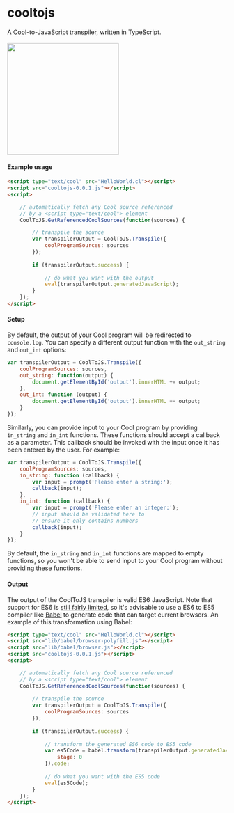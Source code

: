 # cooltojs
A [Cool](http://en.wikipedia.org/wiki/Cool_%28programming_language%29)-to-JavaScript transpiler, written in TypeScript.
<br />
<br />
<img height="256" src="http://nathanfriend.io/cooltojs/img/coolToJsLogo-with-margin.png" />

#### Example usage
```` HTML
<script type="text/cool" src="HelloWorld.cl"></script>
<script src="cooltojs-0.0.1.js"></script>
<script>

    // automatically fetch any Cool source referenced 
    // by a <script type="text/cool"> element
    CoolToJS.GetReferencedCoolSources(function(sources) {

        // transpile the source
        var transpilerOutput = CoolToJS.Transpile({
            coolProgramSources: sources
        });
        
        if (transpilerOutput.success) {
            
            // do what you want with the output
            eval(transpilerOutput.generatedJavaScript);
        }
    });
</script>
````

#### Setup
By default, the output of your Cool program will be redirected to `console.log`.  You can specify a different output function with the `out_string` and `out_int` options:

```` JavaScript
var transpilerOutput = CoolToJS.Transpile({
    coolProgramSources: sources,
    out_string: function(output) {
        document.getElementById('output').innerHTML += output;
    },
    out_int: function (output) {
        document.getElementById('output').innerHTML += output;
    }
});
````

Similarly, you can provide input to your Cool program by providing `in_string` and `in_int` functions.  These functions should accept a callback as a parameter.  This callback should be invoked with the input once it has been entered by the user.  For example:

```` JavaScript
var transpilerOutput = CoolToJS.Transpile({
    coolProgramSources: sources,
    in_string: function (callback) {
        var input = prompt('Please enter a string:');
        callback(input);
    },
    in_int: function (callback) {
        var input = prompt('Please enter an integer:');
        // input should be validated here to 
        // ensure it only contains numbers
        callback(input);
    }
});
````
By default, the `in_string` and `in_int` functions are mapped to empty functions, so you won't be able to send input to your Cool program without providing these functions.

#### Output
The output of the CoolToJS transpiler is valid ES6 JavaScript.  Note that support for ES6 is [still fairly limited](https://kangax.github.io/compat-table/es6/), so it's advisable to use a ES6 to ES5 compiler like [Babel](http://babeljs.io/) to generate code that can target current browsers.  An example of this transformation using Babel:

```` HTML
<script type="text/cool" src="HelloWorld.cl"></script>
<script src="lib/babel/browser-polyfill.js"></script>
<script src="lib/babel/browser.js"></script>
<script src="cooltojs-0.0.1.js"></script>
<script>

    // automatically fetch any Cool source referenced 
    // by a <script type="text/cool"> element
    CoolToJS.GetReferencedCoolSources(function(sources) {
        
        // transpile the source
        var transpilerOutput = CoolToJS.Transpile({
            coolProgramSources: sources
        });
        
        if (transpilerOutput.success) {
            
            // transform the generated ES6 code to ES5 code
            var es5Code = babel.transform(transpilerOutput.generatedJavaScript, {
                stage: 0
            }).code;
            
            // do what you want with the ES5 code
            eval(es5Code);
        }
    });
</script>
````
